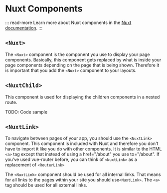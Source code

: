 # Nuxt Components

::: read-more
Learn more about Nuxt components in the [Nuxt documentation](https://nuxtjs.org/docs/features/nuxt-components).
:::
## `<Nuxt>`

The `<Nuxt>` component is the component you use to display your page components. Basically, this component gets replaced by what is inside your page components depending on the page that is being shown. Therefore it is important that you add the `<Nuxt>` component to your layouts.

## `<NuxtChild>`

This component is used for displaying the children components in a nested route.

TODO: Code sample

## `<NuxtLink>`

To navigate between pages of your app, you should use the `<NuxtLink>` component. This component is included with Nuxt and therefore you don't have to import it like you do with other components. It is similar to the HTML `<a>` tag except that instead of using a href="/about" you use to="/about". If you've used vue-router before, you can think of `<NuxtLink>` as a replacement of `<RouterLink>`

The `<NuxtLink>` component should be used for all internal links. That means for all links to the pages within your site you should use`<NuxtLink>`. The `<a>` tag should be used for all external links. 
